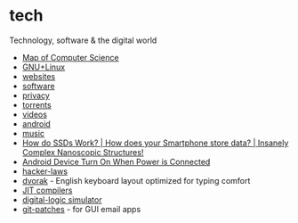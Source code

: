 # tech

Technology, software & the digital world

- [Map of Computer Science](https://piped.kavin.rocks/watch?v=SzJ46YA_RaA)
- [GNU+Linux](linux.md)
- [websites](websites.md)
- [software](software.md)
- [privacy](privacy.md)
- [torrents](torrents.md)
- [videos](videos.md)
- [android](android.md)
- [music](music.md)
- [How do SSDs Work? | How does your Smartphone store data? |  Insanely Complex Nanoscopic Structures!](https://piped.kavin.rocks/watch?v=5Mh3o886qpg)
- [Android Device Turn On When Power is Connected](https://odysee.com/@metalx1000:c/android-device-turn-on-when-power-is:1)
- [hacker-laws](https://github.com/dwmkerr/hacker-laws)
- [dvorak](https://en.wikipedia.org/wiki/Dvorak_keyboard_layout) - English keyboard layout optimized for typing comfort
- [JIT compilers](https://piped.kavin.rocks/watch?v=d7KHAVaX_Rs)
- [digital-logic simulator](https://github.com/SebLague/Digital-Logic-Sim)
- [git-patches](https://bt.ht/git-patches) - for GUI email apps

